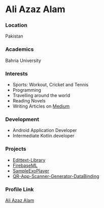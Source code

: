 # Ali Azaz Alam

### Location

Pakistan

### Academics

Bahria University

### Interests

- Sports: Workout, Cricket and Tennis
- Programming
- Travelling around the world
- Reading Novels
- Writing Articles on [Medium](https://medium.com/@ali.azaz.alam)

### Development

- Android Application Developer
- Intermediate Kotlin developer

### Projects

- [Edittext-Library](https://github.com/AliAzaz/Edittext-Library)
- [FirebaseML](https://github.com/AliAzaz/FirebaseML01.git)
- [SampleExoPlayer](https://github.com/AliAzaz/SampleExoPlayer.git)
- [QR-App-Scanner-Generator-DataBinding](https://github.com/AliAzaz/QR-App-Scanner-Generator-DataBinding.git)

### Profile Link

[Ali Azaz Alam](https://github.com/aliazaz)
